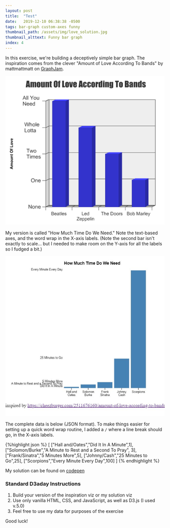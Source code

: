 ```yaml
---
layout: post
title:  "Test"
date:   2019-12-10 06:38:38 -0500
tags: bar-graph custom-axes funny
thumbnail_path: /assets/img/love_solution.jpg
thumbnail_alttext: Funny bar graph
index: 4
---
```

In this exercise, we're building a deceptively simple bar graph. The inspiration comes from the clever "Amount of Love According To Bands" by mattmattmatt on [GraphJam](https://cheezburger.com/2511676160/amount-of-love-according-to-bands).

![Funny bar graph](/assets/img/love_inspiration.png)

My version is called "How Much Time Do We Need." Note the text-based axes, and the word wrap in the X-axis labels. (Note the second bar isn't exactly to scale... but I needed to make room on the Y-axis for all the labels so I fudged a bit.)

![Another funny bar graph](/assets/img/love_solution.jpg)

The complete data is below (JSON format). To make things easier for setting up a quick word wrap routine, I added a `/` where a line break should go, in the X-axis labels.

{%highlight json %}
[
  ["Hall and/Oates","Did It In A Minute",1],
  ["Solomon/Burke","A Minute to Rest and a Second To Pray", 3],
  ["Frank/Sinatra","5 Minutes More",5],
  ["Johnny/Cash","25 Minutes to Go",25],
  ["Scorpions","Every Minute Every Day",100]
]
{% endhighlight %}


My solution can be found on [codepen](https://codepen.io/fraziern/pen/bGGWwKZ)

### Standard D3aday Instructions

1. Build your version of the inspiration viz or my solution viz
1. Use only vanilla HTML, CSS, and JavaScript, as well as D3.js (I used v.5.0)
1. Feel free to use my data for purposes of the exercise

Good luck!